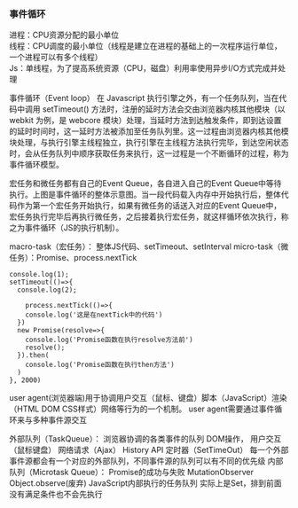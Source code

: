 ### 事件循环  ###  

进程：CPU资源分配的最小单位  
线程：CPU调度的最小单位（线程是建立在进程的基础上的一次程序运行单位，一个进程可以有多个线程）  
Js：单线程，为了提高系统资源（CPU，磁盘）利用率使用异步I/O方式完成并处理  

事件循环（Event loop）
在 Javascript 执行引擎之外，有一个任务队列，当在代码中调用 setTimeout() 方法时，注册的延时方法会交由浏览器内核其他模块（以 webkit 为例，是 webcore 模块）处理，当延时方法到达触发条件，即到达设置的延时时间时，这一延时方法被添加至任务队列里。这一过程由浏览器内核其他模块处理，与执行引擎主线程独立，执行引擎在主线程方法执行完毕，到达空闲状态时，会从任务队列中顺序获取任务来执行，这一过程是一个不断循环的过程，称为事件循环模型。

宏任务和微任务都有自己的Event Queue，各自进入自己的Event Queue中等待执行。上图是事件循环的整体示意图。当一段代码载入内存中开始执行后，整体代码作为第一个宏任务开始执行，如果有微任务的话送入对应的Event Queue中，宏任务执行完毕后再执行微任务，之后接着执行宏任务，就这样循环依次执行，称之为事件循环（JS的执行机制）。

macro-task（宏任务）： 整体JS代码、setTimeout、setInterval
micro-task（微任务）：Promise、process.nextTick  

```
console.log(1);
setTimeout(()=>{
  console.log(2);
  
	process.nextTick(()=>{
  	console.log('这是在nextTick中的代码')
  })
  new Promise(resolve=>{
    console.log('Promise函数在执行resolve方法前')
    resolve();
  }).then(
  	console.log('Promise函数在执行then方法')
  )
}, 2000)
```

user agent(浏览器端)用于协调用户交互（鼠标、键盘）脚本（JavaScript）渲染（HTML DOM CSS样式）网络等行为的一个机制。
user agent需要通过事件循环来与多种事件源交互

外部队列（TaskQueue）：
浏览器协调的各类事件的队列
DOM操作，
用户交互（鼠标键盘）
网络请求（Ajax）
History API 
定时器（SetTimeOut）
每一个外部事件源都会有一个对应的外部队列，不同事件源的队列可以有不同的优先级
内部队列（Microtask Queue）：
Promise的成功与失败
MutationObserver
Object.observe(废弃)
JavaScript内部执行的任务队列
实际上是Set，排到前面没有满足条件也不会先执行